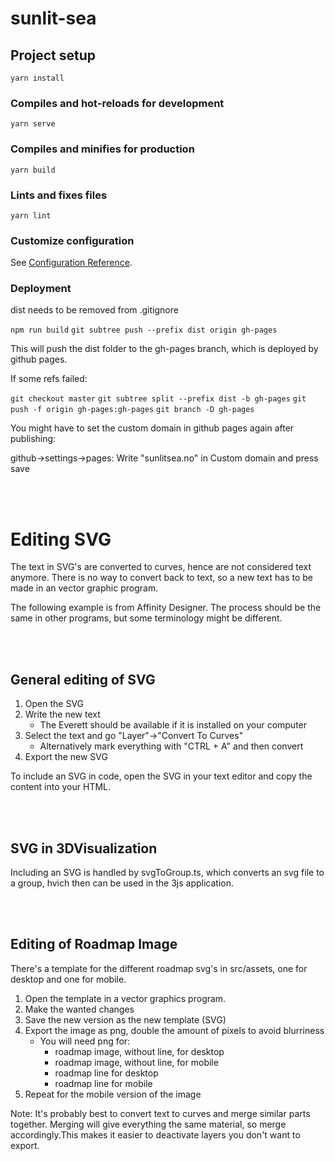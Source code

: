 # sunlit-sea

## Project setup
```
yarn install
```

### Compiles and hot-reloads for development
```
yarn serve
```

### Compiles and minifies for production
```
yarn build
```

### Lints and fixes files
```
yarn lint
```

### Customize configuration
See [Configuration Reference](https://cli.vuejs.org/config/).

### Deployment

dist needs to be removed from .gitignore

`npm run build`
`git subtree push --prefix dist origin gh-pages`

This will push the dist folder to the gh-pages branch, which is deployed by github pages.

If some refs failed: 

`git checkout master`
`git subtree split --prefix dist -b gh-pages`
`git push -f origin gh-pages:gh-pages`
`git branch -D gh-pages`

You might have to set the custom domain in github pages again after publishing:

github->settings->pages: Write "sunlitsea.no" in Custom domain and press save


<br></br>
# Editing SVG

The text in SVG's are converted to curves, hence are not considered text anymore. There is no way to convert back to text, so a new text has to be made in an vector graphic program. 

The following example is from Affinity Designer. The process should be the same in other programs, but some terminology might be different.

<br></br>
## General editing of SVG

1. Open the SVG
2. Write the new text
	- The Everett should be available if it is installed on your computer
3. Select the text and go "Layer"->"Convert To Curves"
	- Alternatively mark everything with "CTRL + A" and then convert
4. Export the new SVG

To include an SVG in code, open the SVG in your text editor and copy the content into your HTML.

<br></br>
## SVG in 3DVisualization
Including an SVG is handled by svgToGroup.ts, which converts an svg file to a group, hvich then can be used in the 3js application.

<br></br>
## Editing of Roadmap Image

There's a template for the different roadmap svg's in src/assets, one for desktop and one for mobile.


1. Open the template in a vector graphics program. 
2. Make the wanted changes
3. Save the new version as the new template (SVG)
4. Export the image as png, double the amount of pixels to avoid blurriness
	- You will need png for: 
		- roadmap image, without line, for desktop
		- roadmap image, without line, for mobile
		- roadmap line for desktop
		- roadmap line for mobile
5. Repeat for the mobile version of the image




Note: It's probably best to convert text to curves and merge similar parts together. Merging will give everything the same material, so merge accordingly.This makes it easier to deactivate layers you don't want to export. 






